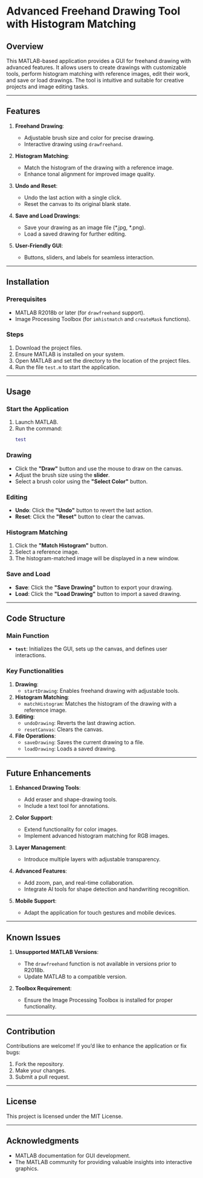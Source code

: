 
# Advanced Freehand Drawing Tool with Histogram Matching

## **Overview**
This MATLAB-based application provides a GUI for freehand drawing with advanced features. It allows users to create drawings with customizable tools, perform histogram matching with reference images, edit their work, and save or load drawings. The tool is intuitive and suitable for creative projects and image editing tasks.

---

## **Features**
1. **Freehand Drawing**:
   - Adjustable brush size and color for precise drawing.
   - Interactive drawing using `drawfreehand`.

2. **Histogram Matching**:
   - Match the histogram of the drawing with a reference image.
   - Enhance tonal alignment for improved image quality.

3. **Undo and Reset**:
   - Undo the last action with a single click.
   - Reset the canvas to its original blank state.

4. **Save and Load Drawings**:
   - Save your drawing as an image file (*.jpg, *.png).
   - Load a saved drawing for further editing.

5. **User-Friendly GUI**:
   - Buttons, sliders, and labels for seamless interaction.

---

## **Installation**
### Prerequisites
- MATLAB R2018b or later (for `drawfreehand` support).
- Image Processing Toolbox (for `imhistmatch` and `createMask` functions).

### Steps
1. Download the project files.
2. Ensure MATLAB is installed on your system.
3. Open MATLAB and set the directory to the location of the project files.
4. Run the file `test.m` to start the application.

---

## **Usage**
### **Start the Application**
1. Launch MATLAB.
2. Run the command:
   ```matlab
   test
   ```

### **Drawing**
- Click the **"Draw"** button and use the mouse to draw on the canvas.
- Adjust the brush size using the **slider**.
- Select a brush color using the **"Select Color"** button.

### **Editing**
- **Undo**: Click the **"Undo"** button to revert the last action.
- **Reset**: Click the **"Reset"** button to clear the canvas.

### **Histogram Matching**
1. Click the **"Match Histogram"** button.
2. Select a reference image.
3. The histogram-matched image will be displayed in a new window.

### **Save and Load**
- **Save**: Click the **"Save Drawing"** button to export your drawing.
- **Load**: Click the **"Load Drawing"** button to import a saved drawing.

---

## **Code Structure**
### **Main Function**
- **`test`**: Initializes the GUI, sets up the canvas, and defines user interactions.

### **Key Functionalities**
1. **Drawing**:
   - `startDrawing`: Enables freehand drawing with adjustable tools.
2. **Histogram Matching**:
   - `matchHistogram`: Matches the histogram of the drawing with a reference image.
3. **Editing**:
   - `undoDrawing`: Reverts the last drawing action.
   - `resetCanvas`: Clears the canvas.
4. **File Operations**:
   - `saveDrawing`: Saves the current drawing to a file.
   - `loadDrawing`: Loads a saved drawing.

---

## **Future Enhancements**
1. **Enhanced Drawing Tools**:
   - Add eraser and shape-drawing tools.
   - Include a text tool for annotations.

2. **Color Support**:
   - Extend functionality for color images.
   - Implement advanced histogram matching for RGB images.

3. **Layer Management**:
   - Introduce multiple layers with adjustable transparency.

4. **Advanced Features**:
   - Add zoom, pan, and real-time collaboration.
   - Integrate AI tools for shape detection and handwriting recognition.

5. **Mobile Support**:
   - Adapt the application for touch gestures and mobile devices.

---

## **Known Issues**
1. **Unsupported MATLAB Versions**:
   - The `drawfreehand` function is not available in versions prior to R2018b.
   - Update MATLAB to a compatible version.

2. **Toolbox Requirement**:
   - Ensure the Image Processing Toolbox is installed for proper functionality.

---

## **Contribution**
Contributions are welcome! If you’d like to enhance the application or fix bugs:
1. Fork the repository.
2. Make your changes.
3. Submit a pull request.

---

## **License**
This project is licensed under the MIT License.

---

## **Acknowledgments**
- MATLAB documentation for GUI development.
- The MATLAB community for providing valuable insights into interactive graphics.
